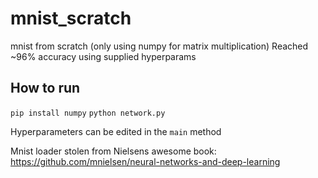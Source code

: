 # mnist_scratch
mnist from scratch (only using numpy for matrix multiplication)
Reached ~96% accuracy using supplied hyperparams

## How to run
`pip install numpy`
`python network.py`

Hyperparameters can be edited in the `main` method

Mnist loader stolen from Nielsens awesome book: https://github.com/mnielsen/neural-networks-and-deep-learning


